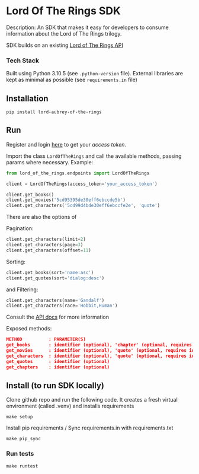 # Lord Of The Rings SDK

Description: An SDK that makes it easy for developers to consume information about the Lord of The Rings trilogy.

SDK builds on an existing [Lord of The Rings API](https://the-one-api.dev/)


### Tech Stack
Built using Python 3.10.5 (see `.python-version` file). External libraries are kept as minimal as possible 
(see `requirements.in` file)

## Installation
```commandline
pip install lord-aubrey-of-the-rings
```


## Run
Register and login [here](https://the-one-api.dev/sign-up) to get your _access token_. 

Import the class `LordOfTheRings` and call the available methods, passing params where necessary. Example:

```python
from lord_of_the_rings.endpoints import LordOfTheRings

client = LordOfTheRings(access_token='your_access_token')

client.get_books()
client.get_movies('5cd95395de30eff6ebccde5b')
client.get_characters('5cd99d4bde30eff6ebccfe2e', 'quote')
```

There are also the options of 

Pagination:
```python
client.get_characters(limit=2)
client.get_characters(page=3)
client.get_characters(offset=11)
```

Sorting:
```python
client.get_books(sort='name:asc')
client.get_quotes(sort='dialog:desc')
```

and Filtering:
```python
client.get_characters(name='Gandalf')
client.get_characters(race='Hobbit,Human')
```

Consult the [API docs](https://the-one-api.dev/documentation) for more information

Exposed methods:
```json lines
METHOD          : PARAMETER(S)
get_books       : identifier (optional), 'chapter' (optional, requires identifier)
get_movies      : identifier (optional), 'quote' (optional, requires identifier)
get_characters  : identifier (optional), 'quote' (optional, requires identifier)
get_quotes      : identifier (optional)
get_chapters    : identifier (optional)
```


## Install (to run SDK locally)
Clone github repo and run the following code. It creates a fresh virtual environment (called .venv) and 
installs requirements
```commandline
make setup
```

Install pip requirements / Sync requirements.in with requirements.txt
```commandline
make pip_sync
```


### Run tests
```commandline
make runtest
```
